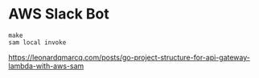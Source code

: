 # AWS Slack Bot


```
make
sam local invoke
```

https://leonardqmarcq.com/posts/go-project-structure-for-api-gateway-lambda-with-aws-sam
